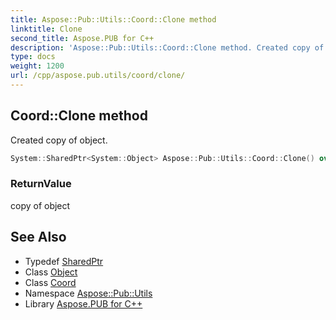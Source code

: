 ```yaml
---
title: Aspose::Pub::Utils::Coord::Clone method
linktitle: Clone
second_title: Aspose.PUB for C++
description: 'Aspose::Pub::Utils::Coord::Clone method. Created copy of object in C++.'
type: docs
weight: 1200
url: /cpp/aspose.pub.utils/coord/clone/
---
```

## Coord::Clone method


Created copy of object.

```cpp
System::SharedPtr<System::Object> Aspose::Pub::Utils::Coord::Clone() override
```


### ReturnValue

copy of object

## See Also

* Typedef [SharedPtr](../../../system/sharedptr/)
* Class [Object](../../../system/object/)
* Class [Coord](../)
* Namespace [Aspose::Pub::Utils](../../)
* Library [Aspose.PUB for C++](../../../)
